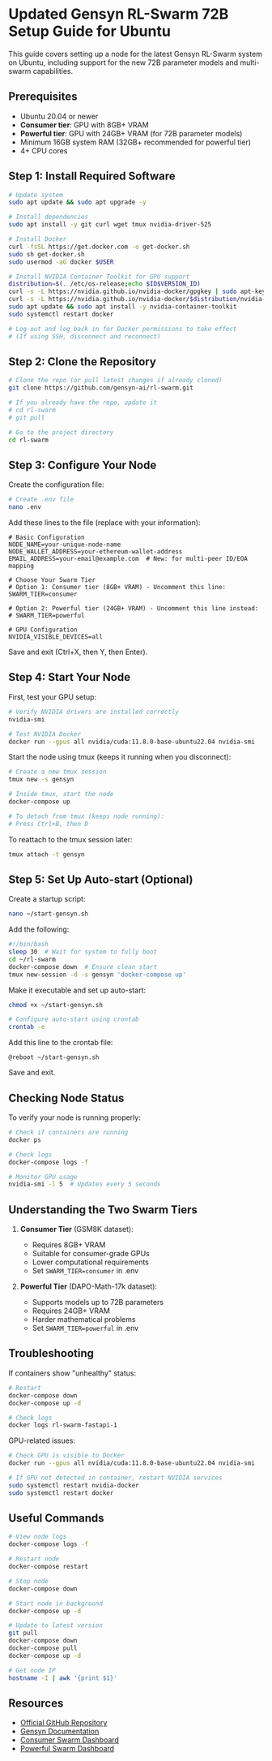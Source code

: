# Updated Gensyn RL-Swarm 72B Setup Guide for Ubuntu

This guide covers setting up a node for the latest Gensyn RL-Swarm system on Ubuntu, including support for the new 72B parameter models and multi-swarm capabilities.

## Prerequisites

- Ubuntu 20.04 or newer
- **Consumer tier**: GPU with 8GB+ VRAM
- **Powerful tier**: GPU with 24GB+ VRAM (for 72B parameter models)
- Minimum 16GB system RAM (32GB+ recommended for powerful tier)
- 4+ CPU cores

## Step 1: Install Required Software

```bash
# Update system
sudo apt update && sudo apt upgrade -y

# Install dependencies
sudo apt install -y git curl wget tmux nvidia-driver-525

# Install Docker
curl -fsSL https://get.docker.com -o get-docker.sh
sudo sh get-docker.sh
sudo usermod -aG docker $USER

# Install NVIDIA Container Toolkit for GPU support
distribution=$(. /etc/os-release;echo $ID$VERSION_ID)
curl -s -L https://nvidia.github.io/nvidia-docker/gpgkey | sudo apt-key add -
curl -s -L https://nvidia.github.io/nvidia-docker/$distribution/nvidia-docker.list | sudo tee /etc/apt/sources.list.d/nvidia-docker.list
sudo apt update && sudo apt install -y nvidia-container-toolkit
sudo systemctl restart docker

# Log out and log back in for Docker permissions to take effect
# (If using SSH, disconnect and reconnect)
```

## Step 2: Clone the Repository

```bash
# Clone the repo (or pull latest changes if already cloned)
git clone https://github.com/gensyn-ai/rl-swarm.git

# If you already have the repo, update it
# cd rl-swarm
# git pull

# Go to the project directory
cd rl-swarm
```

## Step 3: Configure Your Node

Create the configuration file:

```bash
# Create .env file
nano .env
```

Add these lines to the file (replace with your information):

```
# Basic Configuration
NODE_NAME=your-unique-node-name
NODE_WALLET_ADDRESS=your-ethereum-wallet-address
EMAIL_ADDRESS=your-email@example.com  # New: for multi-peer ID/EOA mapping

# Choose Your Swarm Tier
# Option 1: Consumer tier (8GB+ VRAM) - Uncomment this line:
SWARM_TIER=consumer

# Option 2: Powerful tier (24GB+ VRAM) - Uncomment this line instead:
# SWARM_TIER=powerful

# GPU Configuration
NVIDIA_VISIBLE_DEVICES=all
```

Save and exit (Ctrl+X, then Y, then Enter).

## Step 4: Start Your Node

First, test your GPU setup:

```bash
# Verify NVIDIA drivers are installed correctly
nvidia-smi

# Test NVIDIA Docker
docker run --gpus all nvidia/cuda:11.8.0-base-ubuntu22.04 nvidia-smi
```

Start the node using tmux (keeps it running when you disconnect):

```bash
# Create a new tmux session
tmux new -s gensyn

# Inside tmux, start the node
docker-compose up

# To detach from tmux (keeps node running): 
# Press Ctrl+B, then D
```

To reattach to the tmux session later:

```bash
tmux attach -t gensyn
```

## Step 5: Set Up Auto-start (Optional)

Create a startup script:

```bash
nano ~/start-gensyn.sh
```

Add the following:

```bash
#!/bin/bash
sleep 30  # Wait for system to fully boot
cd ~/rl-swarm
docker-compose down  # Ensure clean start
tmux new-session -d -s gensyn 'docker-compose up'
```

Make it executable and set up auto-start:

```bash
chmod +x ~/start-gensyn.sh

# Configure auto-start using crontab
crontab -e
```

Add this line to the crontab file:

```
@reboot ~/start-gensyn.sh
```

Save and exit.

## Checking Node Status

To verify your node is running properly:

```bash
# Check if containers are running
docker ps

# Check logs
docker-compose logs -f

# Monitor GPU usage
nvidia-smi -l 5  # Updates every 5 seconds
```

## Understanding the Two Swarm Tiers

1. **Consumer Tier** (GSM8K dataset):
   - Requires 8GB+ VRAM
   - Suitable for consumer-grade GPUs
   - Lower computational requirements
   - Set `SWARM_TIER=consumer` in .env

2. **Powerful Tier** (DAPO-Math-17k dataset):
   - Supports models up to 72B parameters
   - Requires 24GB+ VRAM
   - Harder mathematical problems
   - Set `SWARM_TIER=powerful` in .env

## Troubleshooting

If containers show "unhealthy" status:

```bash
# Restart
docker-compose down
docker-compose up -d

# Check logs
docker logs rl-swarm-fastapi-1
```

GPU-related issues:

```bash
# Check GPU is visible to Docker
docker run --gpus all nvidia/cuda:11.8.0-base-ubuntu22.04 nvidia-smi

# If GPU not detected in container, restart NVIDIA services
sudo systemctl restart nvidia-docker
sudo systemctl restart docker
```

## Useful Commands

```bash
# View node logs
docker-compose logs -f

# Restart node
docker-compose restart

# Stop node
docker-compose down

# Start node in background
docker-compose up -d

# Update to latest version
git pull
docker-compose down
docker-compose pull
docker-compose up -d

# Get node IP
hostname -I | awk '{print $1}'
```

## Resources

- [Official GitHub Repository](https://github.com/gensyn-ai/rl-swarm)
- [Gensyn Documentation](https://docs.gensyn.ai/litepaper)
- [Consumer Swarm Dashboard](https://app.gensyn.ai/dashboard)
- [Powerful Swarm Dashboard](https://app.gensyn.ai/dashboard-hard)
